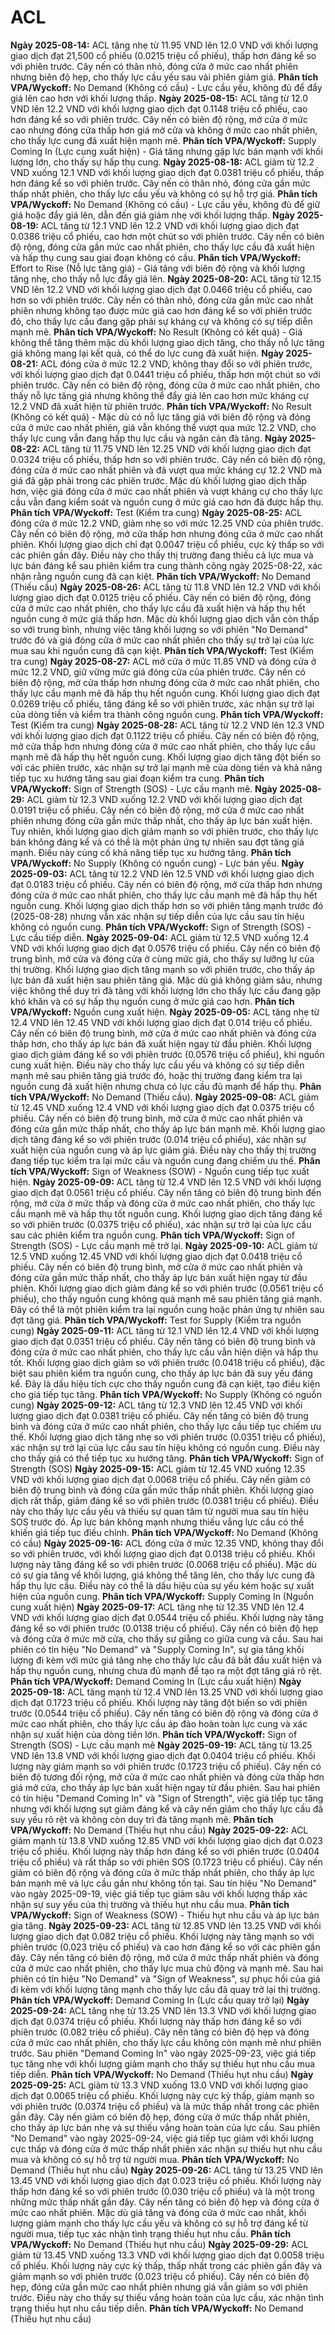 # ACL

**Ngày 2025-08-14:** ACL tăng nhẹ từ 11.95 VND lên 12.0 VND với khối lượng giao dịch đạt 21,500 cổ phiếu (0.0215 triệu cổ phiếu), thấp hơn đáng kể so với phiên trước. Cây nến có thân nhỏ, đóng cửa ở mức cao nhất phiên nhưng biên độ hẹp, cho thấy lực cầu yếu sau vài phiên giảm giá. **Phân tích VPA/Wyckoff:** No Demand (Không có cầu) - Lực cầu yếu, không đủ để đẩy giá lên cao hơn với khối lượng thấp.
**Ngày 2025-08-15:** ACL tăng từ 12.0 VND lên 12.2 VND với khối lượng giao dịch đạt 0.1148 triệu cổ phiếu, cao hơn đáng kể so với phiên trước. Cây nến có biên độ rộng, mở cửa ở mức cao nhưng đóng cửa thấp hơn giá mở cửa và không ở mức cao nhất phiên, cho thấy lực cung đã xuất hiện mạnh mẽ. **Phân tích VPA/Wyckoff:** Supply Coming In (Lực cung xuất hiện) - Giá tăng nhưng gặp lực bán mạnh với khối lượng lớn, cho thấy sự hấp thụ cung.
**Ngày 2025-08-18:** ACL giảm từ 12.2 VND xuống 12.1 VND với khối lượng giao dịch đạt 0.0381 triệu cổ phiếu, thấp hơn đáng kể so với phiên trước. Cây nến có thân nhỏ, đóng cửa gần mức thấp nhất phiên, cho thấy lực cầu yếu và không có sự hỗ trợ giá. **Phân tích VPA/Wyckoff:** No Demand (Không có cầu) - Lực cầu yếu, không đủ để giữ giá hoặc đẩy giá lên, dẫn đến giá giảm nhẹ với khối lượng thấp.
**Ngày 2025-08-19:** ACL tăng từ 12.1 VND lên 12.2 VND với khối lượng giao dịch đạt 0.0386 triệu cổ phiếu, cao hơn một chút so với phiên trước. Cây nến có biên độ rộng, đóng cửa gần mức cao nhất phiên, cho thấy lực cầu đã xuất hiện và hấp thụ cung sau giai đoạn không có cầu. **Phân tích VPA/Wyckoff:** Effort to Rise (Nỗ lực tăng giá) - Giá tăng với biên độ rộng và khối lượng tăng nhẹ, cho thấy nỗ lực đẩy giá lên.
**Ngày 2025-08-20:** ACL tăng từ 12.15 VND lên 12.2 VND với khối lượng giao dịch đạt 0.0466 triệu cổ phiếu, cao hơn so với phiên trước. Cây nến có thân nhỏ, đóng cửa gần mức cao nhất phiên nhưng không tạo được mức giá cao hơn đáng kể so với phiên trước đó, cho thấy lực cầu đang gặp phải sự kháng cự và không có sự tiếp diễn mạnh mẽ. **Phân tích VPA/Wyckoff:** No Result (Không có kết quả) - Giá không thể tăng thêm mặc dù khối lượng giao dịch tăng, cho thấy nỗ lực tăng giá không mang lại kết quả, có thể do lực cung đã xuất hiện.
**Ngày 2025-08-21:** ACL đóng cửa ở mức 12.2 VND, không thay đổi so với phiên trước, với khối lượng giao dịch đạt 0.0441 triệu cổ phiếu, thấp hơn một chút so với phiên trước. Cây nến có biên độ rộng, đóng cửa ở mức cao nhất phiên, cho thấy nỗ lực tăng giá nhưng không thể đẩy giá lên cao hơn mức kháng cự 12.2 VND đã xuất hiện từ phiên trước. **Phân tích VPA/Wyckoff:** No Result (Không có kết quả) - Mặc dù có nỗ lực tăng giá với biên độ rộng và đóng cửa ở mức cao nhất phiên, giá vẫn không thể vượt qua mức 12.2 VND, cho thấy lực cung vẫn đang hấp thụ lực cầu và ngăn cản đà tăng.
**Ngày 2025-08-22:** ACL tăng từ 11.75 VND lên 12.25 VND với khối lượng giao dịch đạt 0.0324 triệu cổ phiếu, thấp hơn so với phiên trước. Cây nến có biên độ rộng, đóng cửa ở mức cao nhất phiên và đã vượt qua mức kháng cự 12.2 VND mà giá đã gặp phải trong các phiên trước. Mặc dù khối lượng giao dịch thấp hơn, việc giá đóng cửa ở mức cao nhất phiên và vượt kháng cự cho thấy lực cầu vẫn đang kiểm soát và nguồn cung ở mức giá cao hơn đã được hấp thụ. **Phân tích VPA/Wyckoff:** Test (Kiểm tra cung)
**Ngày 2025-08-25:** ACL đóng cửa ở mức 12.2 VND, giảm nhẹ so với mức 12.25 VND của phiên trước. Cây nến có biên độ rộng, mở cửa thấp hơn nhưng đóng cửa ở mức cao nhất phiên. Khối lượng giao dịch chỉ đạt 0.0047 triệu cổ phiếu, cực kỳ thấp so với các phiên gần đây. Điều này cho thấy thị trường đang thiếu cả lực mua và lực bán đáng kể sau phiên kiểm tra cung thành công ngày 2025-08-22, xác nhận rằng nguồn cung đã cạn kiệt. **Phân tích VPA/Wyckoff:** No Demand (Thiếu cầu)
**Ngày 2025-08-26:** ACL tăng từ 11.8 VND lên 12.2 VND với khối lượng giao dịch đạt 0.0125 triệu cổ phiếu. Cây nến có biên độ rộng, đóng cửa ở mức cao nhất phiên, cho thấy lực cầu đã xuất hiện và hấp thụ hết nguồn cung ở mức giá thấp hơn. Mặc dù khối lượng giao dịch vẫn còn thấp so với trung bình, nhưng việc tăng khối lượng so với phiên "No Demand" trước đó và giá đóng cửa ở mức cao nhất phiên cho thấy sự trở lại của lực mua sau khi nguồn cung đã cạn kiệt. **Phân tích VPA/Wyckoff:** Test (Kiểm tra cung)
**Ngày 2025-08-27:** ACL mở cửa ở mức 11.85 VND và đóng cửa ở mức 12.2 VND, giữ vững mức giá đóng cửa của phiên trước. Cây nến có biên độ rộng, mở cửa thấp hơn nhưng đóng cửa ở mức cao nhất phiên, cho thấy lực cầu mạnh mẽ đã hấp thụ hết nguồn cung. Khối lượng giao dịch đạt 0.0269 triệu cổ phiếu, tăng đáng kể so với phiên trước, xác nhận sự trở lại của dòng tiền và kiểm tra thành công nguồn cung. **Phân tích VPA/Wyckoff:** Test (Kiểm tra cung)
**Ngày 2025-08-28:** ACL tăng từ 12.2 VND lên 12.3 VND với khối lượng giao dịch đạt 0.1122 triệu cổ phiếu. Cây nến có biên độ rộng, mở cửa thấp hơn nhưng đóng cửa ở mức cao nhất phiên, cho thấy lực cầu mạnh mẽ đã hấp thụ hết nguồn cung. Khối lượng giao dịch tăng đột biến so với các phiên trước, xác nhận sự trở lại mạnh mẽ của dòng tiền và khả năng tiếp tục xu hướng tăng sau giai đoạn kiểm tra cung. **Phân tích VPA/Wyckoff:** Sign of Strength (SOS) - Lực cầu mạnh mẽ.
**Ngày 2025-08-29:** ACL giảm từ 12.3 VND xuống 12.2 VND với khối lượng giao dịch đạt 0.0191 triệu cổ phiếu. Cây nến có biên độ rộng, mở cửa ở mức cao nhất phiên nhưng đóng cửa gần mức thấp nhất, cho thấy áp lực bán xuất hiện. Tuy nhiên, khối lượng giao dịch giảm mạnh so với phiên trước, cho thấy lực bán không đáng kể và có thể là một phản ứng tự nhiên sau đợt tăng giá mạnh. Điều này củng cố khả năng tiếp tục xu hướng tăng. **Phân tích VPA/Wyckoff:** No Supply (Không có nguồn cung) - Lực bán yếu.
**Ngày 2025-09-03:** ACL tăng từ 12.2 VND lên 12.5 VND với khối lượng giao dịch đạt 0.0183 triệu cổ phiếu. Cây nến có biên độ rộng, mở cửa thấp hơn nhưng đóng cửa ở mức cao nhất phiên, cho thấy lực cầu mạnh mẽ đã hấp thụ hết nguồn cung. Khối lượng giao dịch thấp hơn so với phiên tăng mạnh trước đó (2025-08-28) nhưng vẫn xác nhận sự tiếp diễn của lực cầu sau tín hiệu không có nguồn cung. **Phân tích VPA/Wyckoff:** Sign of Strength (SOS) - Lực cầu tiếp diễn.
**Ngày 2025-09-04:** ACL giảm từ 12.5 VND xuống 12.4 VND với khối lượng giao dịch đạt 0.0576 triệu cổ phiếu. Cây nến có biên độ trung bình, mở cửa và đóng cửa ở cùng mức giá, cho thấy sự lưỡng lự của thị trường. Khối lượng giao dịch tăng mạnh so với phiên trước, cho thấy áp lực bán đã xuất hiện sau phiên tăng giá. Mặc dù giá không giảm sâu, nhưng việc không thể duy trì đà tăng với khối lượng lớn cho thấy lực cầu đang gặp khó khăn và có sự hấp thụ nguồn cung ở mức giá cao hơn. **Phân tích VPA/Wyckoff:** Nguồn cung xuất hiện.
**Ngày 2025-09-05:** ACL tăng nhẹ từ 12.4 VND lên 12.45 VND với khối lượng giao dịch đạt 0.014 triệu cổ phiếu. Cây nến có biên độ trung bình, mở cửa ở mức cao nhất phiên và đóng cửa thấp hơn, cho thấy áp lực bán đã xuất hiện ngay từ đầu phiên. Khối lượng giao dịch giảm đáng kể so với phiên trước (0.0576 triệu cổ phiếu), khi nguồn cung xuất hiện. Điều này cho thấy lực cầu yếu và không có sự tiếp diễn mạnh mẽ sau phiên tăng giá trước đó, hoặc thị trường đang kiểm tra lại nguồn cung đã xuất hiện nhưng chưa có lực cầu đủ mạnh để hấp thụ. **Phân tích VPA/Wyckoff:** No Demand (Thiếu cầu).
**Ngày 2025-09-08:** ACL giảm từ 12.45 VND xuống 12.4 VND với khối lượng giao dịch đạt 0.0375 triệu cổ phiếu. Cây nến có biên độ trung bình, mở cửa ở mức cao nhất phiên và đóng cửa gần mức thấp nhất, cho thấy áp lực bán mạnh mẽ. Khối lượng giao dịch tăng đáng kể so với phiên trước (0.014 triệu cổ phiếu), xác nhận sự xuất hiện của nguồn cung và áp lực giảm giá. Điều này cho thấy thị trường đang tiếp tục kiểm tra lại mức cầu và nguồn cung đang chiếm ưu thế. **Phân tích VPA/Wyckoff:** Sign of Weakness (SOW) - Nguồn cung tiếp tục xuất hiện.
**Ngày 2025-09-09:** ACL tăng từ 12.4 VND lên 12.5 VND với khối lượng giao dịch đạt 0.0561 triệu cổ phiếu. Cây nến tăng có biên độ trung bình đến rộng, mở cửa ở mức thấp và đóng cửa ở mức cao nhất phiên, cho thấy lực cầu mạnh mẽ và hấp thụ tốt nguồn cung. Khối lượng giao dịch tăng đáng kể so với phiên trước (0.0375 triệu cổ phiếu), xác nhận sự trở lại của lực cầu sau các phiên kiểm tra nguồn cung. **Phân tích VPA/Wyckoff:** Sign of Strength (SOS) - Lực cầu mạnh mẽ trở lại.
**Ngày 2025-09-10:** ACL giảm từ 12.5 VND xuống 12.45 VND với khối lượng giao dịch đạt 0.0418 triệu cổ phiếu. Cây nến có biên độ trung bình, mở cửa ở mức cao nhất phiên và đóng cửa gần mức thấp nhất, cho thấy áp lực bán xuất hiện ngay từ đầu phiên. Khối lượng giao dịch giảm đáng kể so với phiên trước (0.0561 triệu cổ phiếu), cho thấy nguồn cung không quá mạnh mẽ sau phiên tăng giá mạnh. Đây có thể là một phiên kiểm tra lại nguồn cung hoặc phản ứng tự nhiên sau đợt tăng giá. **Phân tích VPA/Wyckoff:** Test for Supply (Kiểm tra nguồn cung)
**Ngày 2025-09-11:** ACL tăng từ 12.1 VND lên 12.4 VND với khối lượng giao dịch đạt 0.0351 triệu cổ phiếu. Cây nến tăng có biên độ trung bình và đóng cửa ở mức cao nhất phiên, cho thấy lực cầu vẫn hiện diện và hấp thụ tốt. Khối lượng giao dịch giảm so với phiên trước (0.0418 triệu cổ phiếu), đặc biệt sau phiên kiểm tra nguồn cung, cho thấy áp lực bán đã suy yếu đáng kể. Đây là dấu hiệu tích cực cho thấy nguồn cung đã cạn kiệt, tạo điều kiện cho giá tiếp tục tăng. **Phân tích VPA/Wyckoff:** No Supply (Không có nguồn cung)
**Ngày 2025-09-12:** ACL tăng từ 12.3 VND lên 12.45 VND với khối lượng giao dịch đạt 0.0381 triệu cổ phiếu. Cây nến tăng có biên độ trung bình và đóng cửa ở mức cao nhất phiên, cho thấy lực cầu tiếp tục chiếm ưu thế. Khối lượng giao dịch tăng nhẹ so với phiên trước (0.0351 triệu cổ phiếu), xác nhận sự trở lại của lực cầu sau tín hiệu không có nguồn cung. Điều này cho thấy giá có thể tiếp tục xu hướng tăng. **Phân tích VPA/Wyckoff:** Sign of Strength (SOS)
**Ngày 2025-09-15:** ACL giảm từ 12.45 VND xuống 12.35 VND với khối lượng giao dịch đạt 0.0068 triệu cổ phiếu. Cây nến giảm có biên độ trung bình và đóng cửa gần mức thấp nhất phiên. Khối lượng giao dịch rất thấp, giảm đáng kể so với phiên trước (0.0381 triệu cổ phiếu). Điều này cho thấy lực cầu yếu và thiếu sự quan tâm từ người mua sau tín hiệu SOS trước đó. Áp lực bán không mạnh nhưng thiếu vắng lực cầu có thể khiến giá tiếp tục điều chỉnh. **Phân tích VPA/Wyckoff:** No Demand (Không có cầu)
**Ngày 2025-09-16:** ACL đóng cửa ở mức 12.35 VND, không thay đổi so với phiên trước, với khối lượng giao dịch đạt 0.0138 triệu cổ phiếu. Khối lượng này tăng đáng kể so với phiên trước (0.0068 triệu cổ phiếu). Mặc dù có sự gia tăng về khối lượng, giá không thể tăng lên, cho thấy lực cung đã hấp thụ lực cầu. Điều này có thể là dấu hiệu của sự yếu kém hoặc sự xuất hiện của nguồn cung. **Phân tích VPA/Wyckoff:** Supply Coming In (Nguồn cung xuất hiện)
**Ngày 2025-09-17:** ACL tăng nhẹ từ 12.35 VND lên 12.4 VND với khối lượng giao dịch đạt 0.0544 triệu cổ phiếu. Khối lượng này tăng đáng kể so với phiên trước (0.0138 triệu cổ phiếu). Cây nến có biên độ hẹp và đóng cửa ở mức mở cửa, cho thấy sự giằng co giữa cung và cầu. Sau hai phiên có tín hiệu "No Demand" và "Supply Coming In", sự gia tăng khối lượng đi kèm với mức giá tăng nhẹ cho thấy lực cầu đã bắt đầu xuất hiện và hấp thụ nguồn cung, nhưng chưa đủ mạnh để tạo ra một đợt tăng giá rõ rệt. **Phân tích VPA/Wyckoff:** Demand Coming In (Lực cầu xuất hiện)
**Ngày 2025-09-18:** ACL tăng mạnh từ 12.4 VND lên 13.25 VND với khối lượng giao dịch đạt 0.1723 triệu cổ phiếu. Khối lượng này tăng đột biến so với phiên trước (0.0544 triệu cổ phiếu). Cây nến tăng có biên độ rộng và đóng cửa ở mức cao nhất phiên, cho thấy lực cầu áp đảo hoàn toàn lực cung và xác nhận sự xuất hiện của dòng tiền lớn. **Phân tích VPA/Wyckoff:** Sign of Strength (SOS) - Lực cầu mạnh mẽ
**Ngày 2025-09-19:** ACL tăng từ 13.25 VND lên 13.8 VND với khối lượng giao dịch đạt 0.0404 triệu cổ phiếu. Khối lượng này giảm mạnh so với phiên trước (0.1723 triệu cổ phiếu). Cây nến có biên độ tương đối rộng, mở cửa ở mức cao nhất phiên và đóng cửa thấp hơn giá mở cửa, cho thấy áp lực bán xuất hiện ngay từ đầu phiên. Sau hai phiên có tín hiệu "Demand Coming In" và "Sign of Strength", việc giá tiếp tục tăng nhưng với khối lượng sụt giảm đáng kể và cây nến giảm cho thấy lực cầu đã suy yếu rõ rệt và không còn duy trì đà tăng mạnh mẽ. **Phân tích VPA/Wyckoff:** No Demand (Thiếu hụt nhu cầu)
**Ngày 2025-09-22:** ACL giảm mạnh từ 13.8 VND xuống 12.85 VND với khối lượng giao dịch đạt 0.023 triệu cổ phiếu. Khối lượng này thấp hơn đáng kể so với phiên trước (0.0404 triệu cổ phiếu) và rất thấp so với phiên SOS (0.1723 triệu cổ phiếu). Cây nến giảm có biên độ rộng và đóng cửa ở mức thấp nhất phiên, cho thấy áp lực bán mạnh mẽ và lực cầu gần như không tồn tại. Sau tín hiệu "No Demand" vào ngày 2025-09-19, việc giá tiếp tục giảm sâu với khối lượng thấp xác nhận sự suy yếu của thị trường và thiếu hụt nhu cầu mua. **Phân tích VPA/Wyckoff:** Sign of Weakness (SOW) - Thiếu hụt nhu cầu và áp lực bán gia tăng.
**Ngày 2025-09-23:** ACL tăng từ 12.85 VND lên 13.25 VND với khối lượng giao dịch đạt 0.082 triệu cổ phiếu. Khối lượng này tăng mạnh so với phiên trước (0.023 triệu cổ phiếu) và cao hơn đáng kể so với các phiên gần đây. Cây nến tăng có biên độ rộng, mở cửa ở mức thấp nhất phiên và đóng cửa ở mức cao nhất phiên, cho thấy lực mua chủ động và mạnh mẽ. Sau hai phiên có tín hiệu "No Demand" và "Sign of Weakness", sự phục hồi của giá đi kèm với khối lượng tăng mạnh cho thấy lực cầu đã quay trở lại thị trường. **Phân tích VPA/Wyckoff:** Demand Coming In (Lực cầu quay trở lại)
**Ngày 2025-09-24:** ACL tăng nhẹ từ 13.25 VND lên 13.3 VND với khối lượng giao dịch đạt 0.0374 triệu cổ phiếu. Khối lượng này thấp hơn đáng kể so với phiên trước (0.082 triệu cổ phiếu). Cây nến tăng có biên độ hẹp và đóng cửa ở mức cao nhất phiên, cho thấy lực cầu không còn mạnh mẽ như phiên trước. Sau phiên "Demand Coming In" vào ngày 2025-09-23, việc giá tiếp tục tăng nhẹ với khối lượng giảm mạnh cho thấy sự thiếu hụt nhu cầu mua tiếp diễn. **Phân tích VPA/Wyckoff:** No Demand (Thiếu hụt nhu cầu)
**Ngày 2025-09-25:** ACL giảm từ 13.3 VND xuống 13.0 VND với khối lượng giao dịch đạt 0.0065 triệu cổ phiếu. Khối lượng này cực kỳ thấp, giảm mạnh so với phiên trước (0.0374 triệu cổ phiếu) và là mức thấp nhất trong các phiên gần đây. Cây nến giảm có biên độ hẹp, đóng cửa ở mức thấp nhất phiên, cho thấy áp lực bán nhẹ và sự thiếu vắng hoàn toàn của lực cầu. Sau phiên "No Demand" vào ngày 2025-09-24, việc giá tiếp tục giảm với khối lượng cực thấp và đóng cửa ở mức thấp nhất phiên xác nhận sự thiếu hụt nhu cầu mua và không có sự hỗ trợ từ người mua. **Phân tích VPA/Wyckoff:** No Demand (Thiếu hụt nhu cầu)
**Ngày 2025-09-26:** ACL tăng từ 13.25 VND lên 13.45 VND với khối lượng giao dịch đạt 0.023 triệu cổ phiếu. Khối lượng này thấp hơn đáng kể so với phiên trước (0.030 triệu cổ phiếu) và là một trong những mức thấp nhất gần đây. Cây nến tăng có biên độ hẹp và đóng cửa ở mức cao nhất phiên. Mặc dù giá tăng và đóng cửa ở mức cao nhất, khối lượng giảm mạnh cho thấy lực cầu yếu và không có sự hỗ trợ đáng kể từ người mua, tiếp tục xác nhận tình trạng thiếu hụt nhu cầu. **Phân tích VPA/Wyckoff:** No Demand (Thiếu hụt nhu cầu)
**Ngày 2025-09-29:** ACL giảm từ 13.45 VND xuống 13.3 VND với khối lượng giao dịch đạt 0.0058 triệu cổ phiếu. Khối lượng này cực kỳ thấp, thấp nhất trong các phiên gần đây và giảm mạnh so với phiên trước (0.023 triệu cổ phiếu). Cây nến có biên độ hẹp, đóng cửa gần mức cao nhất phiên nhưng giá vẫn giảm so với phiên trước. Điều này cho thấy sự thiếu vắng hoàn toàn của lực cầu, xác nhận tình trạng thiếu hụt nhu cầu tiếp diễn. **Phân tích VPA/Wyckoff:** No Demand (Thiếu hụt nhu cầu)
